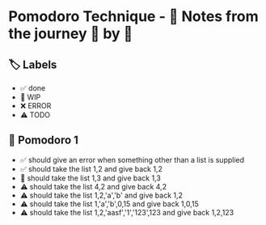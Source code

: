 # Pomodoro Technique - 📝 Notes from the journey 🍅 by 🍅


## 🏷️ Labels

- ✅ done
- 🚧 WIP
- ❌ ERROR
- ⚠ TODO

## 🍅 Pomodoro 1

- ✅ should give an error when something other than a list is supplied
- ✅ should take the list 1,2 and give back 1,2
- 🚧 should take the list 1,3 and give back 1,3
- ⚠ should take the list 4,2 and give back 4,2
- ⚠ should take the list 1,2,'a','b' and give back 1,2
- ⚠ should take the list 1,'a','b',0,15 and give back 1,0,15
- ⚠ should take the list 1,2,'aasf','1','123',123 and give back 1,2,123
